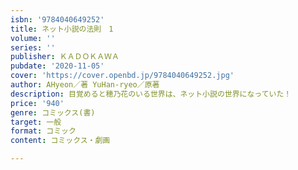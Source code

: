 ```yaml
---
isbn: '9784040649252'
title: ネット小説の法則　1
volume: ''
series: ''
publisher: ＫＡＤＯＫＡＷＡ
pubdate: '2020-11-05'
cover: 'https://cover.openbd.jp/9784040649252.jpg'
author: AHyeon／著 YuHan-ryeo／原著
description: 目覚めると穂乃花のいる世界は、ネット小説の世界になっていた！
price: '940'
genre: コミックス(書)
target: 一般
format: コミック
content: コミックス・劇画

---
```

